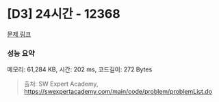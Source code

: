 # [D3] 24시간 - 12368 

[문제 링크](https://swexpertacademy.com/main/code/problem/problemDetail.do?contestProbId=AXsEBlLqedsDFARX) 

### 성능 요약

메모리: 61,284 KB, 시간: 202 ms, 코드길이: 272 Bytes



> 출처: SW Expert Academy, https://swexpertacademy.com/main/code/problem/problemList.do